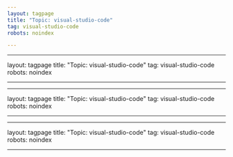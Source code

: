 ```yaml
---
layout: tagpage
title: "Topic: visual-studio-code"
tag: visual-studio-code
robots: noindex

---
```

---
layout: tagpage
title: "Topic: visual-studio-code"
tag: visual-studio-code
robots: noindex

---
---
layout: tagpage
title: "Topic: visual-studio-code"
tag: visual-studio-code
robots: noindex

---
---
layout: tagpage
title: "Topic: visual-studio-code"
tag: visual-studio-code
robots: noindex

---
